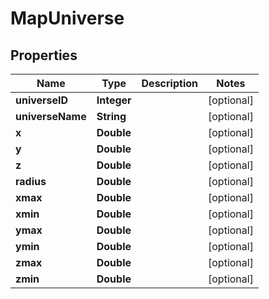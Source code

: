 
# MapUniverse

## Properties
Name | Type | Description | Notes
------------ | ------------- | ------------- | -------------
**universeID** | **Integer** |  |  [optional]
**universeName** | **String** |  |  [optional]
**x** | **Double** |  |  [optional]
**y** | **Double** |  |  [optional]
**z** | **Double** |  |  [optional]
**radius** | **Double** |  |  [optional]
**xmax** | **Double** |  |  [optional]
**xmin** | **Double** |  |  [optional]
**ymax** | **Double** |  |  [optional]
**ymin** | **Double** |  |  [optional]
**zmax** | **Double** |  |  [optional]
**zmin** | **Double** |  |  [optional]



